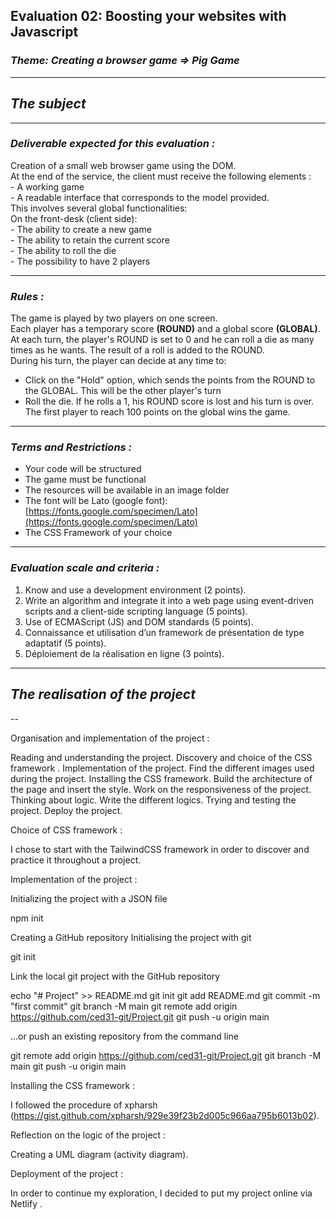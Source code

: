 ## **Evaluation 02: Boosting your websites with Javascript**

### _Theme: Creating a browser game => Pig Game_

---

## _**The subject**_

---

### _**Deliverable expected for this evaluation :**_

Creation of a small web browser game using the DOM.  
At the end of the service, the client must receive the following elements :  
\- A working game  
\- A readable interface that corresponds to the model provided.  
This involves several global functionalities:  
On the front-desk (client side):  
\- The ability to create a new game  
\- The ability to retain the current score  
\- The ability to roll the die  
\- The possibility to have 2 players

---

### _**Rules :**_

The game is played by two players on one screen.  
Each player has a temporary score **(ROUND)** and a global score **(GLOBAL)**. At each turn, the player's ROUND is set to 0 and he can roll a die as many times as he wants. The result of a roll is added to the ROUND.  
During his turn, the player can decide at any time to: 

*   Click on the "Hold" option, which sends the points from the ROUND to the GLOBAL. This will be the other player's turn 
*   Roll the die. If he rolls a 1, his ROUND score is lost and his turn is over.  
    The first player to reach 100 points on the global wins the game.

---

### _**Terms and Restrictions :**_

*   Your code will be structured
*   The game must be functional
*   The resources will be available in an image folder
*   The font will be Lato (google font): [https://fonts.google.com/specimen/Lato](https://fonts.google.com/specimen/Lato)
*   The CSS Framework of your choice

---

### _**Evaluation scale and criteria :**_

1.  Know and use a development environment (2 points).
2.  Write an algorithm and integrate it into a web page using event-driven scripts and a client-side scripting language (5 points).
3.  Use of ECMAScript (JS) and DOM standards (5 points).
4.  Connaissance et utilisation d’un framework de présentation de type adaptatif (5 points).
5.  Déploiement de la réalisation en ligne (3 points).

---

## _**The realisation of the project**_

--


Organisation and implementation of the project :

Reading and understanding the project.
Discovery and choice of the CSS framework .
Implementation of the project.
Find the different images used during the project.
Installing the CSS framework.
Build the architecture of the page and insert the style.
Work on the responsiveness of the project.
Thinking about logic.
Write the different logics.
Trying and testing the project.
Deploy the project.



Choice of CSS framework :

I chose to start with the TailwindCSS framework in order to discover and practice it throughout a project.



Implementation of the project :

Initializing the project with a JSON file

npm init

Creating a GitHub repository
Initialising the project with git

git init

Link the local git project with the GitHub repository

echo "# Project" >> README.md
git init
git add README.md
git commit -m "first commit"
git branch -M main
git remote add origin https://github.com/ced31-git/Project.git
git push -u origin main

…or push an existing repository from the command line

git remote add origin https://github.com/ced31-git/Project.git
git branch -M main
git push -u origin main



Installing the CSS framework :

I followed the procedure of xpharsh (https://gist.github.com/xpharsh/929e39f23b2d005c966aa795b6013b02).



Reflection on the logic of the project :

Creating a UML diagram (activity diagram).



Deployment of the project :

In order to continue my exploration, I decided to put my project online via Netlify .
